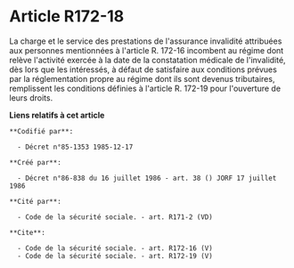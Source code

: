 # Article R172-18

La charge et le service des prestations de l'assurance invalidité attribuées aux personnes mentionnées à l'article R. 172-16
incombent au régime dont relève l'activité exercée à la date de la constatation médicale de l'invalidité, dès lors que les
intéressés, à défaut de satisfaire aux conditions prévues par la réglementation propre au régime dont ils sont devenus
tributaires, remplissent les conditions définies à l'article R. 172-19 pour l'ouverture de leurs droits.

**Liens relatifs à cet article**

	**Codifié par**:

	  - Décret n°85-1353 1985-12-17

	**Créé par**:

	  - Décret n°86-838 du 16 juillet 1986 - art. 38 () JORF 17 juillet 1986

	**Cité par**:

	  - Code de la sécurité sociale. - art. R171-2 (VD)

	**Cite**:

	  - Code de la sécurité sociale. - art. R172-16 (V)
	  - Code de la sécurité sociale. - art. R172-19 (V)
